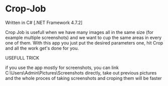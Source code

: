 # Crop-Job
Written in C# [.NET Framework 4.7.2]

Crop Job is usefull when we have many images all in the same size (for example multiple screenshots) and we want to cup the same areas in every one of them. With this app you just put the desired parameters one, hit Crop and all the work get's done for you.

USEFULL TRICK

if you use the app mostly for screenshots, you can link C:\Users\Admin\Pictures\Screenshots directly, take out previous pictures and the whole proces of taking screenshots and croping them will be faster
